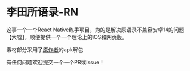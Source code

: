 # 李田所语录-RN
这事一个一个React Native练手项目，为的是解决原语录不兼容安卓14的问题【大嘘】，顺便提供一个一个理论上的iOS和网页版。

素材部分采用了[原作者](https://space.bilibili.com/5935506)的apk解包

有任何问题欢迎提交一个一个PR或Issue！
